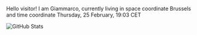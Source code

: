 Hello visitor! I am Giammarco, currently living in space coordinate Brussels and time coordinate Thursday, 25 February, 19:03 CET

![GitHub Stats](https://github-readme-stats.vercel.app/api?username=grcasanova)
